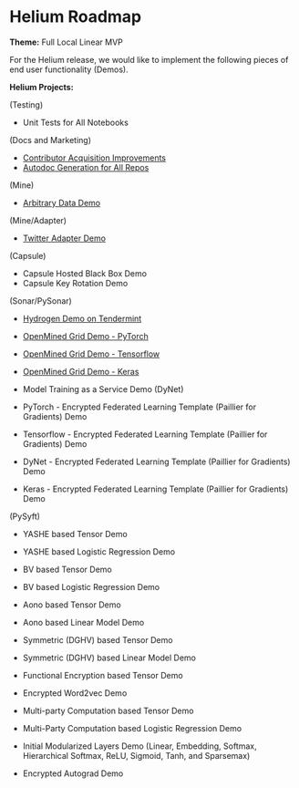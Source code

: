 # Helium Roadmap

**Theme:** Full Local Linear MVP

For the Helium release, we would like to implement the following pieces of end user functionality (Demos).

**Helium Projects:**

(Testing)
* Unit Tests for All Notebooks

(Docs and Marketing)
* [Contributor Acquisition Improvements ](https://github.com/OpenMined/Docs/roadmaps/helium/docs_contributor_quickstart_improvements.md)
* [Autodoc Generation for All Repos](https://github.com/OpenMined/Docs/issues/55)

(Mine)
* [Arbitrary Data Demo](https://github.com/OpenMined/Docs/blob/master/roadmaps/helium_demos/mine_arbitrary_data_demo.md)

(Mine/Adapter)
* [Twitter Adapter Demo](https://github.com/OpenMined/Docs/blob/master/roadmaps/helium_demos/adapters_twitter_adapter_demo.md)

(Capsule)
* Capsule Hosted Black Box Demo
* Capsule Key Rotation Demo

(Sonar/PySonar)
* [Hydrogen Demo on Tendermint](https://github.com/OpenMined/Docs/blob/master/roadmaps/helium_demos/sonar_hydrogen_demo_on_tendermint.md)

* [OpenMined Grid Demo - PyTorch](https://github.com/OpenMined/Docs/blob/master/roadmaps/helium_demos/sonar_om_grid_pytorch.md)

* [OpenMined Grid Demo - Tensorflow](https://github.com/OpenMined/Docs/blob/master/roadmaps/helium_demos/sonar_om_grid_tensorflow.md)

* [OpenMined Grid Demo - Keras](https://github.com/OpenMined/Docs/blob/master/roadmaps/helium_demos/sonar_om_grid_keras.md)

* Model Training as a Service Demo (DyNet)

* PyTorch - Encrypted Federated Learning Template (Paillier for Gradients) Demo

* Tensorflow - Encrypted Federated Learning Template (Paillier for Gradients) Demo

* DyNet - Encrypted Federated Learning Template (Paillier for Gradients) Demo

* Keras - Encrypted Federated Learning Template (Paillier for Gradients) Demo


(PySyft)
* YASHE based Tensor Demo
* YASHE based Logistic Regression Demo

* BV based Tensor Demo
* BV based Logistic Regression Demo

* Aono based Tensor Demo
* Aono based Linear Model Demo

* Symmetric (DGHV) based Tensor Demo
* Symmetric (DGHV) based Linear Model Demo

* Functional Encryption based Tensor Demo
* Encrypted Word2vec Demo

* Multi-party Computation based Tensor Demo
* Multi-Party Computation based Logistic Regression Demo

* Initial Modularized Layers Demo (Linear, Embedding, Softmax, Hierarchical Softmax, ReLU, Sigmoid, Tanh, and Sparsemax)
* Encrypted Autograd Demo
